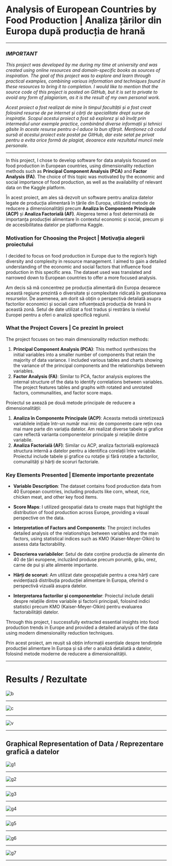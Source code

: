 # Analysis of European Countries by Food Production | Analiza țărilor din Europa după producția de hrană

*******************************************************
### *IMPORTANT*
*This project was developed by me during my time at university and was created using online resources and domain-specific books as sources of inspiration. The goal of this project was to explore and learn through practical examples, combining various information and techniques found in these resources to bring it to completion. I would like to mention that the source code of this project is posted on GitHub, but it is set to private to avoid any form of plagiarism, as it is the result of my own personal work.*

*Acest proiect a fost realizat de mine în timpul facultății și a fost creat folosind resurse de pe internet și cărți de specialitate drept surse de inspirație. Scopul acestui proiect a fost să explorez și să învăț prin intermediul unor exemple practice, combinând diverse informații și tehnici găsite în aceste resurse pentru a-l aduce la bun sfârșit. Menționez că codul sursă al acestui proiect este postat pe GitHub, dar este setat pe privat pentru a evita orice formă de plagiat, deoarece este rezultatul muncii mele personale.*
*******************************************************

In this project, I chose to develop software for data analysis focused on food production in European countries, using dimensionality reduction methods such as **Principal Component Analysis (PCA)** and **Factor Analysis (FA)**. The choice of this topic was motivated by the economic and social importance of food production, as well as the availability of relevant data on the Kaggle platform.

În acest proiect, am ales să dezvolt un software pentru analiza datelor legate de producția alimentară în țările din Europa, utilizând metode de reducere a dimensionalității precum **Analiza în Componente Principale (ACP)** și **Analiza Factorială (AF)**. Alegerea temei a fost determinată de importanța producției alimentare în contextul economic și social, precum și de accesibilitatea datelor pe platforma Kaggle.


### Motivation for Choosing the Project | Motivația alegerii proiectului
I decided to focus on food production in Europe due to the region’s high diversity and complexity in resource management. I aimed to gain a detailed understanding of the economic and social factors that influence food production in this specific area. The dataset used was translated and narrowed down to European countries to offer a more focused analysis.

Am decis să mă concentrez pe producția alimentară din Europa deoarece această regiune prezintă o diversitate și complexitate ridicată în gestionarea resurselor. De asemenea, am dorit să obțin o perspectivă detaliată asupra factorilor economici și sociali care influențează producția de hrană în această zonă. Setul de date utilizat a fost tradus și restrâns la nivelul Europei pentru a oferi o analiză specifică regiunii.


### What the Project Covers | Ce prezint în proiect
The project focuses on two main dimensionality reduction methods:
1. **Principal Component Analysis (PCA)**: This method synthesizes the initial variables into a smaller number of components that retain the majority of data variance. I included various tables and charts showing the variance of the principal components and the relationships between variables.
2. **Factor Analysis (FA)**: Similar to PCA, factor analysis explores the internal structure of the data to identify correlations between variables. The project features tables and graphs with rotated and unrotated factors, communalities, and factor score maps.

Proiectul se axează pe două metode principale de reducere a dimensionalității:
1. **Analiza în Componente Principale (ACP)**: Aceasta metodă sintetizează variabilele inițiale într-un număr mai mic de componente care rețin cea mai mare parte din variația datelor. Am realizat diverse tabele și grafice care reflectă varianta componentelor principale și relațiile dintre variabile.
2. **Analiza Factorială (AF)**: Similar cu ACP, analiza factorială explorează structura internă a datelor pentru a identifica corelații între variabile. Proiectul include tabele și grafice cu rotație și fără rotație a factorilor, comunalități și hărți de scoruri factoriale.


### Key Elements Presented | Elemente importante prezentate
- **Variable Description**: The dataset contains food production data from 40 European countries, including products like corn, wheat, rice, chicken meat, and other key food items.
- **Score Maps**: I utilized geospatial data to create maps that highlight the distribution of food production across Europe, providing a visual perspective on the data.
- **Interpretation of Factors and Components**: The project includes detailed analysis of the relationships between variables and the main factors, using statistical indices such as KMO (Kaiser-Meyer-Olkin) to assess data factorability.

- **Descrierea variabilelor**: Setul de date conține producția de alimente din 40 de țări europene, incluzând produse precum porumb, grâu, orez, carne de pui și alte alimente importante.
- **Hărți de scoruri**: Am utilizat date geospațiale pentru a crea hărți care evidențiază distribuția producției alimentare în Europa, oferind o perspectivă vizuală asupra datelor.
- **Interpretarea factorilor și componentelor**: Proiectul include detalii despre relațiile dintre variabile și factorii principali, folosind indici statistici precum KMO (Kaiser-Meyer-Olkin) pentru evaluarea factorabilității datelor.


Through this project, I successfully extracted essential insights into food production trends in Europe and provided a detailed analysis of the data using modern dimensionality reduction techniques.

Prin acest proiect, am reușit să obțin informații esențiale despre tendințele producției alimentare în Europa și să ofer o analiză detaliată a datelor, folosind metode moderne de reducere a dimensionalității.

************************************************************************

# Results / Rezultate
![b](https://github.com/user-attachments/assets/1959e4bf-2f2e-4b59-a7be-30d5b253f803)
************************************************************************
![c](https://github.com/user-attachments/assets/b718c7f1-eae6-4d0b-b7f4-3a2193cb446e)
************************************************************************
![v](https://github.com/user-attachments/assets/349b1783-42ce-4af9-b72d-f6452fad5105)
************************************************************************
## Graphical Representation of Data / Reprezentare grafică a datelor
![g1](https://github.com/user-attachments/assets/e292d3f5-44e5-4d27-87da-014fb11af730)
************************************************************************
![g2](https://github.com/user-attachments/assets/afc145d2-980c-4f44-be81-77c981020571)
************************************************************************
![g3](https://github.com/user-attachments/assets/f9831d2b-d334-43fc-978a-f7645a3ac3a2)
************************************************************************
![g4](https://github.com/user-attachments/assets/5f129710-d161-486b-97e5-7a7e896e5521)
************************************************************************
![g5](https://github.com/user-attachments/assets/4fbbafd9-932f-4929-a1c7-3367a67d5272)
************************************************************************
![g6](https://github.com/user-attachments/assets/7086c320-6ee9-419b-a218-4a38495bc6e4)
************************************************************************
![g7](https://github.com/user-attachments/assets/74ecaba9-0acc-4962-a68f-364f698ca98c)

---
